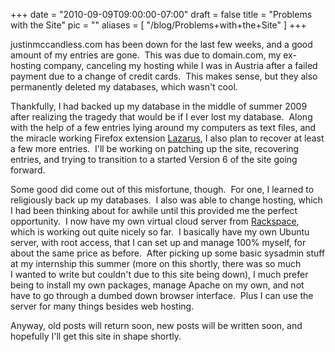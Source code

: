 
+++
date = "2010-09-09T09:00:00-07:00"
draft = false
title = "Problems with the Site"
pic = ""
aliases = [
  "/blog/Problems+with+the+Site"
]
+++

<p>justinmccandless.com has been down for the last few weeks, and a good  amount of my entries are gone.&nbsp; This was due to domain.com, my  ex-hosting company, canceling my hosting while I was in Austria after a  failed payment due to a change of credit cards.&nbsp; This makes sense, but  they also permanently deleted my databases, which wasn't cool.</p>
<p>Thankfully,  I had backed up my database in the middle of summer 2009 after  realizing the tragedy that would be if I ever lost my database.&nbsp; Along  with the help of a few entries lying around my computers as text files,  and the miracle working Firefox extension <a href="http://lazarus.interclue.com/">Lazarus</a>, I also plan to recover at least a few more entries.&nbsp;  I'll be working on patching up the site, recovering entries, and trying  to transition to a started Version 6 of the site going forward.</p>
<p>Some  good did come out of this misfortune, though.&nbsp; For one, I learned to  religiously back up my databases.&nbsp; I also was able to change hosting,  which I&nbsp;had been thinking about for awhile until this provided me the perfect opportunity.&nbsp; I now have my own virtual cloud server from <a href="http://rackspace.com/">Rackspace</a>,  which is working out quite nicely so far.&nbsp; I basically have my own  Ubuntu server, with root access, that I can set up and manage 100%  myself, for about the same price as before.&nbsp; After picking up some basic  sysadmin stuff at my internship this summer (more on this shortly,  there was so much I&nbsp;wanted to write but  couldn't due to this site being down), I much prefer being to install my  own packages, manage Apache on my own, and not have to go through a  dumbed down browser interface.&nbsp; Plus I can use the server for many  things besides web hosting.</p>
<p>Anyway, old posts will return soon, new posts will be written soon, and hopefully I'll get this site in shape shortly.</p>